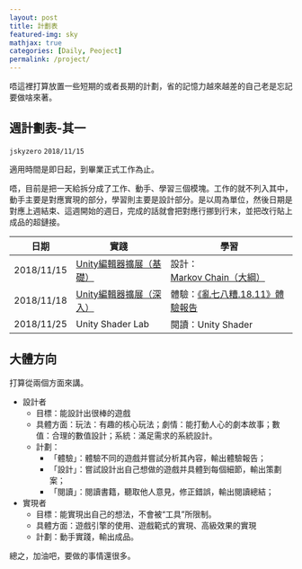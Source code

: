 ```yaml
---
layout: post
title: 計劃表
featured-img: sky
mathjax: true
categories: [Daily, Peoject]
permalink: /project/
---
```


唔這裡打算放置一些短期的或者長期的計劃，省的記憶力越來越差的自己老是忘記要做啥來著。

<!--more-->

## 週計劃表-其一
`jskyzero` `2018/11/15`

適用時間是即日起，到畢業正式工作為止。

唔，目前是把一天給拆分成了工作、動手、學習三個模塊。工作的就不列入其中，動手主要是對應實現的部分，學習則主要是設計部分。是以周為單位，然後日期是對應上週結束、這週開始的週日，完成的話就會把對應行挪到行末，並把改行貼上成品的超鏈接。

|日期|實踐|學習|
|--|--|--|
|2018/11/15| [Unity編輯器擴展（基礎）](https://github.com/jskyzero/Unity-Playground)| 設計：[Markov Chain（大綱）](https://moons-project.github.io/MarkovChain.Website/)|
|2018/11/18| [Unity編輯器擴展（深入）](https://github.com/jskyzero/Unity-Playground)| 體驗：[《亂七八糟.18.11》體驗報告](https://jskyzero.github.io/Designer-Notes/recently/) |
|2018/11/25|Unity Shader Lab | 閱讀：Unity Shader |


## 大體方向

打算從兩個方面來講。

+ 設計者
  + 目標：能設計出很棒的遊戲
  + 具體方面：玩法：有趣的核心玩法；劇情：能打動人心的劇本故事；數值：合理的數值設計；系統：滿足需求的系統設計。
  + 計劃：
    + 「體驗」：體驗不同的遊戲并嘗試分析其內容，輸出體驗報告；
    + 「設計」：嘗試設計出自己想做的遊戲并具體到每個細節，輸出策劃案；
    + 「閱讀」：閱讀書籍，聽取他人意見，修正錯誤，輸出閱讀總結；
+ 實現者
  + 目標：能實現出自己的想法，不會被“工具”所限制。
  + 具體方面：遊戲引擎的使用、遊戲範式的實現、高級效果的實現
  + 計劃：動手實踐，輸出成品。

總之，加油吧，要做的事情還很多。
